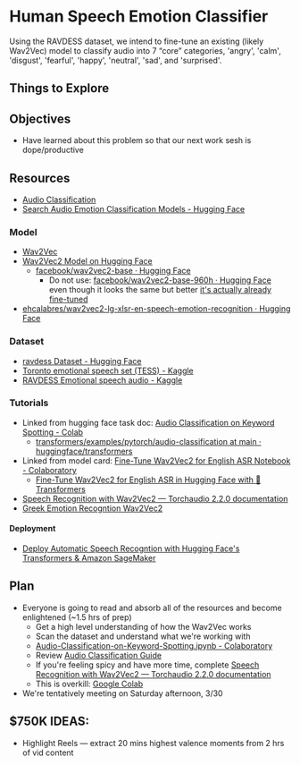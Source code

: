 # Human Speech Emotion Classifier

Using the RAVDESS dataset, we intend to fine-tune an existing (likely Wav2Vec) model to classify audio into 7 “core” categories, 'angry', 'calm', 'disgust', 'fearful', 'happy', 'neutral', 'sad', and 'surprised'.

## Things to Explore

## Objectives

- Have learned about this problem so that our next work sesh is dope/productive

## Resources

- [Audio Classification](https://huggingface.co/docs/transformers/en/tasks/audio_classification)
- [Search Audio Emotion Classification Models - Hugging Face](https://huggingface.co/models?pipeline_tag=audio-classification&sort=downloads&search=emotion)

### Model

- [Wav2Vec](https://ai.meta.com/research/impact/wav2vec/#how-it-works)
- [Wav2Vec2 Model on Hugging Face](https://huggingface.co/docs/transformers/en/model_doc/wav2vec2)
  - [facebook/wav2vec2-base · Hugging Face](https://huggingface.co/facebook/wav2vec2-base)
    - Do not use: [facebook/wav2vec2-base-960h · Hugging Face](https://huggingface.co/facebook/wav2vec2-base-960h) even though it looks the same but better [it's actually already fine-tuned](https://huggingface.co/facebook/wav2vec2-base-960h/discussions/3#62e7a0b7ae8b00c198ba1dbe)
- [ehcalabres/wav2vec2-lg-xlsr-en-speech-emotion-recognition · Hugging Face](https://huggingface.co/ehcalabres/wav2vec2-lg-xlsr-en-speech-emotion-recognition)

### Dataset

- [ravdess Dataset - Hugging Face](https://huggingface.co/datasets/narad/ravdess)
- [Toronto emotional speech set (TESS) - Kaggle](https://www.kaggle.com/datasets/ejlok1/toronto-emotional-speech-set-tess)
- [RAVDESS Emotional speech audio - Kaggle](https://www.kaggle.com/datasets/uwrfkaggler/ravdess-emotional-speech-audio)

### Tutorials

- Linked from hugging face task doc: [Audio Classification on Keyword Spotting - Colab](https://colab.research.google.com/github/huggingface/notebooks/blob/main/examples/audio_classification.ipynb)
  - [transformers/examples/pytorch/audio-classification at main · huggingface/transformers](https://github.com/huggingface/transformers/tree/main/examples/pytorch/audio-classification)
- Linked from model card: [Fine-Tune Wav2Vec2 for English ASR Notebook - Colaboratory](https://colab.research.google.com/drive/1FjTsqbYKphl9kL-eILgUc-bl4zVThL8F?usp=sharing)
  - [Fine-Tune Wav2Vec2 for English ASR in Hugging Face with 🤗 Transformers](https://huggingface.co/blog/fine-tune-wav2vec2-english)
- [Speech Recognition with Wav2Vec2 — Torchaudio 2.2.0 documentation](https://pytorch.org/audio/stable/tutorials/speech_recognition_pipeline_tutorial.html)
- [Greek Emotion Recogntion Wav2Vec2](https://colab.research.google.com/github/m3hrdadfi/soxan/blob/main/notebooks/Emotion_recognition_in_Greek_speech_using_Wav2Vec2.ipynb)

#### Deployment

- [Deploy Automatic Speech Recogntion with Hugging Face's Transformers & Amazon SageMaker](https://www.philschmid.de/automatic-speech-recognition-sagemaker)

## Plan

- Everyone is going to read and absorb all of the resources and become enlightened (~1.5 hrs of prep)
  - Get a high level understanding of how the Wav2Vec works
  - Scan the dataset and understand what we're working with
  - [Audio-Classification-on-Keyword-Spotting.ipynb - Colaboratory](https://colab.research.google.com/github/huggingface/notebooks/blob/main/examples/audio_classification.ipynb)
  - Review [Audio Classification Guide](https://huggingface.co/docs/transformers/en/tasks/audio_classification)
  - If you're feeling spicy and have more time, complete [Speech Recognition with Wav2Vec2 — Torchaudio 2.2.0 documentation](https://pytorch.org/audio/stable/tutorials/speech_recognition_pipeline_tutorial.html)
  - This is overkill: [Google Colab](https://colab.research.google.com/github/m3hrdadfi/soxan/blob/main/notebooks/Emotion_recognition_in_Greek_speech_using_Wav2Vec2.ipynb)
- We're tentatively meeting on Saturday afternoon, 3/30

## $750K IDEAS:

- Highlight Reels — extract 20 mins highest valence moments from 2 hrs of vid content
